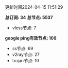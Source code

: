 更新时间2024-04-15 11:51:29

**总订阅: 34**
**总节点: 5537**
- vless节点: 7

**google ping有效节点: 106**
- ss节点: 69
- v2ray节点: 27
- trojan节点: 10
